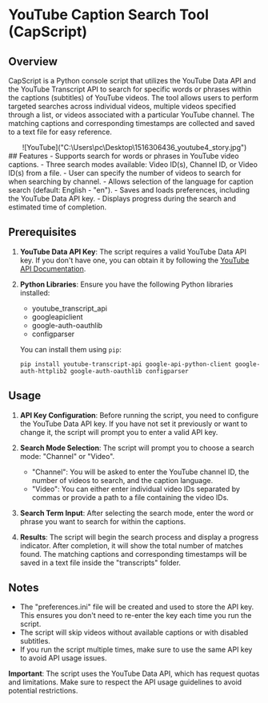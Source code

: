 # YouTube Caption Search Tool (CapScript)

## Overview
CapScript is a Python console script that utilizes the YouTube Data API and the YouTube Transcript API to search for specific words or phrases within the captions (subtitles) of YouTube videos. The tool allows users to perform targeted searches across individual videos, multiple videos specified through a list, or videos associated with a particular YouTube channel. The matching captions and corresponding timestamps are collected and saved to a text file for easy reference.
<div style="text-align:center">
  ![YouTube]("C:\Users\pc\Desktop\1516306436_youtube4_story.jpg")
</div>
## Features
- Supports search for words or phrases in YouTube video captions.
- Three search modes available: Video ID(s), Channel ID, or Video ID(s) from a file.
- User can specify the number of videos to search for when searching by channel.
- Allows selection of the language for caption search (default: English - "en").
- Saves and loads preferences, including the YouTube Data API key.
- Displays progress during the search and estimated time of completion.

## Prerequisites
1. **YouTube Data API Key**: The script requires a valid YouTube Data API key. If you don't have one, you can obtain it by following the [YouTube API Documentation](https://developers.google.com/youtube/registering_an_application).

2. **Python Libraries**: Ensure you have the following Python libraries installed:
   - youtube_transcript_api
   - googleapiclient
   - google-auth-oauthlib
   - configparser

   You can install them using `pip`:

   ```
   pip install youtube-transcript-api google-api-python-client google-auth-httplib2 google-auth-oauthlib configparser
   ```

## Usage
1. **API Key Configuration**: Before running the script, you need to configure the YouTube Data API key. If you have not set it previously or want to change it, the script will prompt you to enter a valid API key.

2. **Search Mode Selection**: The script will prompt you to choose a search mode: "Channel" or "Video". 
   - "Channel": You will be asked to enter the YouTube channel ID, the number of videos to search, and the caption language.
   - "Video": You can either enter individual video IDs separated by commas or provide a path to a file containing the video IDs.

3. **Search Term Input**: After selecting the search mode, enter the word or phrase you want to search for within the captions.

4. **Results**: The script will begin the search process and display a progress indicator. After completion, it will show the total number of matches found. The matching captions and corresponding timestamps will be saved in a text file inside the "transcripts" folder.

## Notes
- The "preferences.ini" file will be created and used to store the API key. This ensures you don't need to re-enter the key each time you run the script.
- The script will skip videos without available captions or with disabled subtitles.
- If you run the script multiple times, make sure to use the same API key to avoid API usage issues.

**Important**: The script uses the YouTube Data API, which has request quotas and limitations. Make sure to respect the API usage guidelines to avoid potential restrictions.
